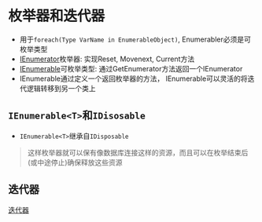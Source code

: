 # 枚举器和迭代器

- 用于`foreach(Type VarName in EnumerableObject)`, Enumerabler必须是可枚举类型
- [IEnumerator](CSharp_IEnumerator_Interface.md)枚举器: 实现Reset, Movenext, Current方法
- [IEnumerable](CSharp_IEnumerable.md)可枚举类型: 通过GetEnumerator方法返回一个IEnumerator
- IEnumerable通过定义一个返回枚举器的方法， IEnumerable可以灵活的将迭代逻辑转移到另一个类上

## `IEnumerable<T>`和`IDisosable`

- `IEnumerable<T>`继承自`IDisposable`

> 这样枚举器就可以保有像数据库连接这样的资源，而且可以在枚举结束后(或中途停止)确保释放这些资源

## 迭代器

[迭代器](CSharp_Iterator.md)